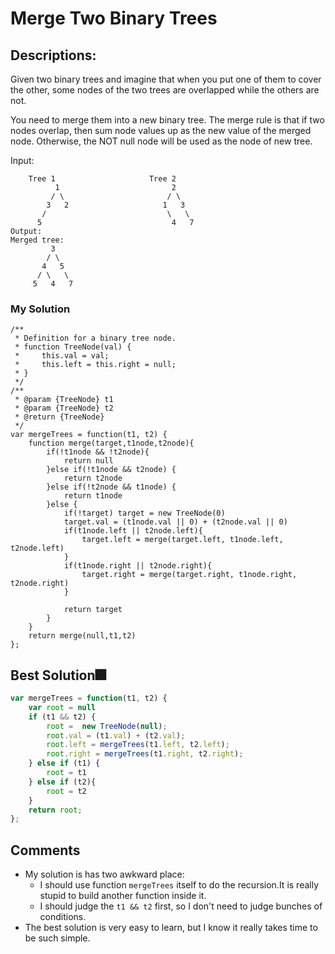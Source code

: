 # Merge Two Binary Trees

## Descriptions: 
Given two binary trees and imagine that when you put one of them to cover the other, some nodes of the two trees are overlapped while the others are not.

You need to merge them into a new binary tree. The merge rule is that if two nodes overlap, then sum node values up as the new value of the merged node. Otherwise, the NOT null node will be used as the node of new tree.

Input:
``` 
	Tree 1                     Tree 2                  
          1                         2                             
         / \                       / \                            
        3   2                     1   3                        
       /                           \   \                      
      5                             4   7                  
Output: 
Merged tree:
	     3
	    / \
	   4   5
	  / \   \ 
	 5   4   7
```


### My Solution
```
/**
 * Definition for a binary tree node.
 * function TreeNode(val) {
 *     this.val = val;
 *     this.left = this.right = null;
 * }
 */
/**
 * @param {TreeNode} t1
 * @param {TreeNode} t2
 * @return {TreeNode}
 */
var mergeTrees = function(t1, t2) {
    function merge(target,t1node,t2node){
        if(!t1node && !t2node){
            return null
        }else if(!t1node && t2node) {
            return t2node
        }else if(!t2node && t1node) {
            return t1node
        }else {
            if(!target) target = new TreeNode(0)
            target.val = (t1node.val || 0) + (t2node.val || 0)
            if(t1node.left || t2node.left){
                target.left = merge(target.left, t1node.left, t2node.left)    
            }
            if(t1node.right || t2node.right){
                target.right = merge(target.right, t1node.right, t2node.right)        
            }
            
            return target
        }
    }
    return merge(null,t1,t2)
};
```

## Best Solution🎆
```javascript
var mergeTrees = function(t1, t2) {
    var root = null
    if (t1 && t2) {
        root =  new TreeNode(null);
        root.val = (t1.val) + (t2.val);
        root.left = mergeTrees(t1.left, t2.left);
        root.right = mergeTrees(t1.right, t2.right);
    } else if (t1) {
        root = t1
    } else if (t2){
        root = t2
    } 
    return root;
};
```

## Comments
- My solution is has two awkward place:
	- I should use function `mergeTrees` itself to do the recursion.It is really stupid to build another function inside it.
	- I should judge the `t1 && t2` first, so I don't need to judge bunches of conditions.
- The best solution is very easy to learn, but I know it really takes time to be such simple.






